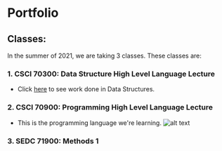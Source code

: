 # Portfolio

## Classes:
In the summer of 2021, we are taking 3 classes. These classes are: 

### 1. CSCI 70300: Data Structure High Level Language Lecture 
- Click [here](https://github.com/JCardenas62/nycscertweb1/blob/main/Data_Structures) to see work done in Data Structures.


### 2. CSCI 70900: Programming High Level Language Lecture
- This is the programming language we're learning.
![alt text](https://cdn.worldvectorlogo.com/logos/java.svg)


### 3. SEDC 71900: Methods 1
